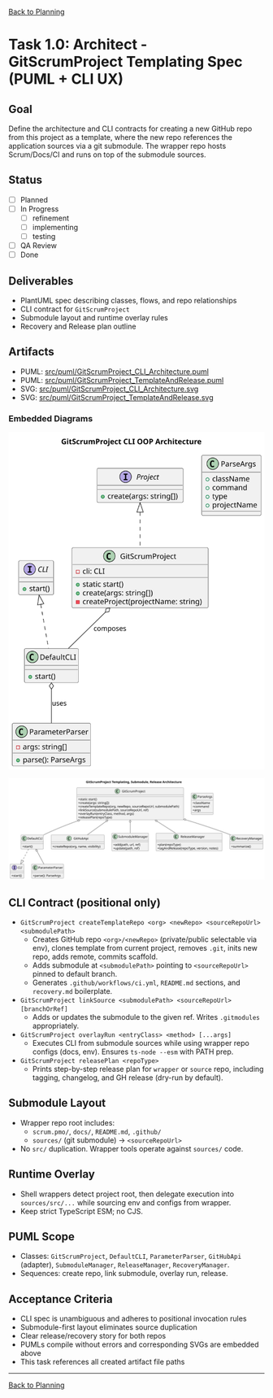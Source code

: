 [Back to Planning](./planning.md)

# Task 1.0: Architect - GitScrumProject Templating Spec (PUML + CLI UX)

## Goal
Define the architecture and CLI contracts for creating a new GitHub repo from this project as a template, where the new repo references the application sources via a git submodule. The wrapper repo hosts Scrum/Docs/CI and runs on top of the submodule sources.

## Status
- [ ] Planned
- [ ] In Progress
  - [ ] refinement
  - [ ] implementing
  - [ ] testing
- [ ] QA Review
- [ ] Done

## Deliverables
- PlantUML spec describing classes, flows, and repo relationships
- CLI contract for `GitScrumProject`
- Submodule layout and runtime overlay rules
- Recovery and Release plan outline

## Artifacts
- PUML: [src/puml/GitScrumProject_CLI_Architecture.puml](../../../src/puml/GitScrumProject_CLI_Architecture.puml)
- PUML: [src/puml/GitScrumProject_TemplateAndRelease.puml](../../../src/puml/GitScrumProject_TemplateAndRelease.puml)
- SVG: [src/puml/GitScrumProject_CLI_Architecture.svg](../../../src/puml/GitScrumProject_CLI_Architecture.svg)
- SVG: [src/puml/GitScrumProject_TemplateAndRelease.svg](../../../src/puml/GitScrumProject_TemplateAndRelease.svg)

### Embedded Diagrams

![GitScrumProject CLI Architecture](../../../src/puml/GitScrumProject_CLI_Architecture.svg)

![GitScrumProject Template and Release](../../../src/puml/GitScrumProject_TemplateAndRelease.svg)

## CLI Contract (positional only)
- `GitScrumProject createTemplateRepo <org> <newRepo> <sourceRepoUrl> <submodulePath>`
  - Creates GitHub repo `<org>/<newRepo>` (private/public selectable via env), clones template from current project, removes `.git`, inits new repo, adds remote, commits scaffold.
  - Adds submodule at `<submodulePath>` pointing to `<sourceRepoUrl>` pinned to default branch.
  - Generates `.github/workflows/ci.yml`, `README.md` sections, and `recovery.md` boilerplate.
- `GitScrumProject linkSource <submodulePath> <sourceRepoUrl> [branchOrRef]`
  - Adds or updates the submodule to the given ref. Writes `.gitmodules` appropriately.
- `GitScrumProject overlayRun <entryClass> <method> [...args]`
  - Executes CLI from submodule sources while using wrapper repo configs (docs, env). Ensures `ts-node --esm` with PATH prep.
- `GitScrumProject releasePlan <repoType>`
  - Prints step-by-step release plan for `wrapper` or `source` repo, including tagging, changelog, and GH release (dry-run by default).

## Submodule Layout
- Wrapper repo root includes:
  - `scrum.pmo/`, `docs/`, `README.md`, `.github/`
  - `sources/` (git submodule) -> `<sourceRepoUrl>`
- No `src/` duplication. Wrapper tools operate against `sources/` code.

## Runtime Overlay
- Shell wrappers detect project root, then delegate execution into `sources/src/...` while sourcing env and configs from wrapper.
- Keep strict TypeScript ESM; no CJS.

## PUML Scope
- Classes: `GitScrumProject`, `DefaultCLI`, `ParameterParser`, `GitHubApi` (adapter), `SubmoduleManager`, `ReleaseManager`, `RecoveryManager`.
- Sequences: create repo, link submodule, overlay run, release.

## Acceptance Criteria
- CLI spec is unambiguous and adheres to positional invocation rules
- Submodule-first layout eliminates source duplication
- Clear release/recovery story for both repos
- PUMLs compile without errors and corresponding SVGs are embedded above
- This task references all created artifact file paths

---

[Back to Planning](./planning.md)